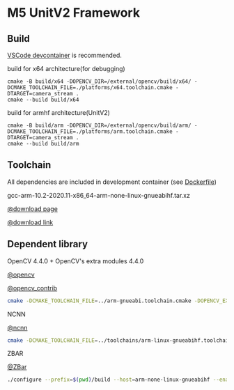 # M5 UnitV2 Framework

## Build

[VSCode devcontainer](https://code.visualstudio.com/docs/remote/containers) is recommended.

build for x64 architecture(for debugging)
```
cmake -B build/x64 -DOPENCV_DIR=/external/opencv/build/x64/ -DCMAKE_TOOLCHAIN_FILE=./platforms/x64.toolchain.cmake -DTARGET=camera_stream .
cmake --build build/x64
```

build for armhf architecture(UnitV2)

```
cmake -B build/arm -DOPENCV_DIR=/external/opencv/build/arm/ -DCMAKE_TOOLCHAIN_FILE=./platforms/arm.toolchain.cmake -DTARGET=camera_stream .
cmake --build build/arm
```

## Toolchain

All dependencies are included in development container (see [Dockerfile](./.devcontainer/Dockerfile))

gcc-arm-10.2-2020.11-x86_64-arm-none-linux-gnueabihf.tar.xz

[@download page](https://developer.arm.com/tools-and-software/open-source-software/developer-tools/gnu-toolchain/gnu-a/downloads)

[@download link](https://developer.arm.com/-/media/Files/downloads/gnu-a/10.2-2020.11/binrel/gcc-arm-10.2-2020.11-x86_64-arm-none-linux-gnueabihf.tar.xz?revision=d0b90559-3960-4e4b-9297-7ddbc3e52783&la=en&hash=985078B758BC782BC338DB947347107FBCF8EF6B)


## Dependent library

OpenCV  4.4.0  +  OpenCV's extra modules   4.4.0

[@opencv](https://github.com/opencv/opencv)

[@opencv_contrib](https://github.com/opencv/opencv_contrib)

```sh
cmake -DCMAKE_TOOLCHAIN_FILE=../arm-gnueabi.toolchain.cmake -DOPENCV_EXTRA_MODULES_PATH=<PATH TO opencv_contrib/modules> -DBUILD_LIST=tracking,imgcodecs,videoio,highgui,features2d,ml,xfeatures2d -DCMAKE_BUILD_TYPE=Release ../../..
```

NCNN

[@ncnn](https://github.com/Tencent/ncnn)

```sh
cmake -DCMAKE_TOOLCHAIN_FILE=../toolchains/arm-linux-gnueabihf.toolchain.cmake -DCMAKE_BUILD_TYPE=Release -DNCNN_VULKAN=OFF -DNCNN_BUILD_EXAMPLES=ON ..
```

ZBAR

[@ZBar](https://github.com/ZBar/ZBar)

```sh
./configure --prefix=$(pwd)/build --host=arm-none-linux-gnueabihf --enable-shared --without-gtk --without-python --without-qt --without-imagemagick --disable-video CC=arm-none-linux-gnueabihf-gcc CXX=arm-none-linux-gnueabihf-g++
```

